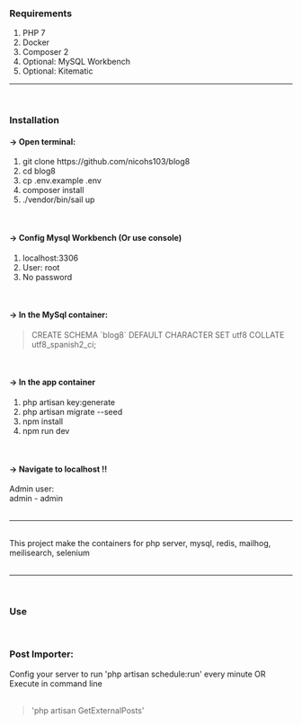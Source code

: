 <!-- #######  THIS IS A COMMENT - Visible only in the source editor #########-->
<div>
<h3>Requirements</h3>
<ol>
<li>PHP 7</li>
<li>Docker</li>
<li>Composer 2</li>
<li>Optional: MySQL Workbench</li>
<li>Optional: Kitematic</li>
</ol>
<hr /><br />
<h3>Installation</h3>
<h4>-&gt; Open terminal:</h4>
<ol>
<li>git clone https://github.com/nicohs103/blog8</li>
<li>cd blog8</li>
<li>cp .env.example .env</li>
<li>composer install</li>
<li>./vendor/bin/sail up</li>
</ol>
<br />
<h4>-&gt; Config Mysql Workbench (Or use console)</h4>
<ol>
<li>localhost:3306</li>
<li>User: root</li>
<li>No password</li>
</ol>
<br />
<h4>-&gt; In the MySql container:</h4>
<blockquote>
<div>CREATE SCHEMA `blog8` DEFAULT CHARACTER SET utf8 COLLATE utf8_spanish2_ci;</div>
</blockquote>
<br />
<h4>-&gt; In the app container</h4>
<ol>
<li>php artisan key:generate</li>
<li>php artisan migrate --seed</li>
<li>npm install</li>
<li>npm run dev</li>
</ol>
<br />
<h4>-&gt; Navigate to localhost !!</h4>
<div>Admin user:</div>
<div>admin - admin</div>
<div>&nbsp;</div>
<div><hr /></div>
<br />
<div>This project make the containers for php server, mysql, redis, mailhog, meilisearch, selenium</div>
<br /><hr /><br />
<h3>Use</h3>
<br />
<h3>Post Importer:</h3>
<div>Config your server to run 'php artisan schedule:run' every minute OR Execute in command line </div>
<br />
<blockquote>
<div>'php artisan GetExternalPosts'</div>
</blockquote>
</div>
